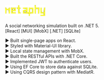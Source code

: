 ## <img src='client-app/public/assets/metaphy100.png' style='height: 35px; width: auto' />

A social networking simulation built on .NET 5.<br/>
[React] [MUI] [MobX] [.NET] [SQLite]

► Built single-page apps on React.<br/>
► Styled with Material-UI library.<br/>
► Local state management with MobX.<br/>
► Built the RESTful APIs with .NET Core.<br/>
► Implemented JWT to authenticate users.<br/>
► Using EF Core to store data against SQLite.<br/>
► Using CQRS design pattern with MediatR.<br/>
